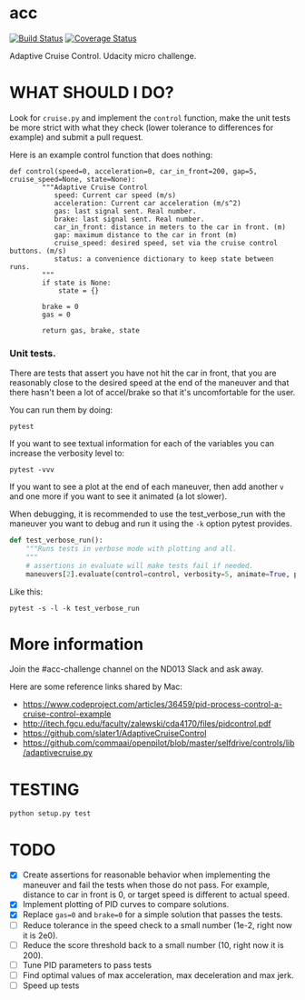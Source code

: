 # acc
[![Build Status](https://travis-ci.org/autti/acc.svg?branch=master)](https://travis-ci.org/autti/acc)
[![Coverage Status](https://coveralls.io/repos/github/autti/acc/badge.svg?branch=master)](https://coveralls.io/github/autti/acc?branch=master) 

Adaptive Cruise Control. Udacity micro challenge.

# WHAT SHOULD I DO?
Look for `cruise.py` and implement the `control` function, make the unit tests be more strict with what they check (lower tolerance to differences for example) and submit a pull request.

Here is an example control function that does nothing:

```
def control(speed=0, acceleration=0, car_in_front=200, gap=5, cruise_speed=None, state=None):
        """Adaptive Cruise Control
           speed: Current car speed (m/s)
           acceleration: Current car acceleration (m/s^2)
           gas: last signal sent. Real number.
           brake: last signal sent. Real number.
           car_in_front: distance in meters to the car in front. (m)
           gap: maximum distance to the car in front (m)
           cruise_speed: desired speed, set via the cruise control buttons. (m/s)
           status: a convenience dictionary to keep state between runs.
        """
        if state is None:
            state = {}
        
        brake = 0
        gas = 0
        
        return gas, brake, state
```

### Unit tests.

There are tests that assert you have not hit the car in front, that you are reasonably close to the desired speed at the end of the maneuver and that there hasn't been a lot of accel/brake so that it's uncomfortable for the user.

You can run them by doing:

```
pytest
```

If you want to see textual information for each of the variables you can increase the verbosity level to:

```
pytest -vvv
```
If you want to see a plot at the end of each maneuver, then add another `v` and one more if you want to see it animated (a lot slower).

When debugging, it is recommended to use the test_verbose_run with the maneuver you want to debug and run it using the `-k` option pytest provides.

```python
def test_verbose_run():
    """Runs tests in verbose mode with plotting and all.
    """
    # assertions in evaluate will make tests fail if needed.
    maneuvers[2].evaluate(control=control, verbosity=5, animate=True, plot=True)
```
    
Like this:
```
pytest -s -l -k test_verbose_run
```


# More information

Join the #acc-challenge channel on the ND013 Slack and ask away.

Here are some reference links shared by Mac:

  - https://www.codeproject.com/articles/36459/pid-process-control-a-cruise-control-example
  - http://itech.fgcu.edu/faculty/zalewski/cda4170/files/pidcontrol.pdf 
  - https://github.com/slater1/AdaptiveCruiseControl 
  - https://github.com/commaai/openpilot/blob/master/selfdrive/controls/lib/adaptivecruise.py

# TESTING

```
python setup.py test
```

# TODO

 - [X] Create assertions for reasonable behavior when implementing the maneuver and fail the tests when those do not pass. For example, distance to car in front is 0, or target speed is different to actual speed.
 - [X] Implement plotting of PID curves to compare solutions.
 - [X] Replace `gas=0` and `brake=0` for a simple solution that passes the tests.
 - [ ] Reduce tolerance in the speed check to a small number (1e-2, right now it is 2e0).
 - [ ] Reduce the score threshold back to a small number (10, right now it is 200).
 - [ ] Tune PID parameters to pass tests
 - [ ] Find optimal values of max acceleration, max deceleration and max jerk.
 - [ ] Speed up tests
